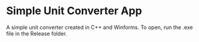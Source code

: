 # Simple Unit Converter App
A simple unit converter created in C++ and Winforms. To open, run the .exe file in the Release folder.
